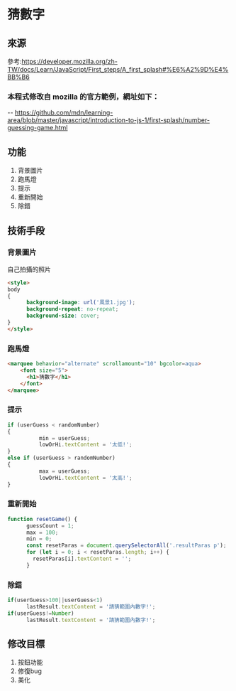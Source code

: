 # 猜數字 
## 來源 
參考:https://developer.mozilla.org/zh-TW/docs/Learn/JavaScript/First_steps/A_first_splash#%E6%A2%9D%E4%BB%B6  

### 本程式修改自 mozilla 的官方範例，網址如下：

-- https://github.com/mdn/learning-area/blob/master/javascript/introduction-to-js-1/first-splash/number-guessing-game.html

## 功能
1. 背景圖片
2. 跑馬燈
3. 提示
4. 重新開始
5. 除錯

## 技術手段
### 背景圖片
自己拍攝的照片
```html
<style>
body 
{
      background-image: url('風景1.jpg');
      background-repeat: no-repeat;
      background-size: cover;
}
</style>
```
### 跑馬燈
```html
<marquee behavior="alternate" scrollamount="10" bgcolor=aqua>
    <font size="5">
      <h1>猜數字</h1>
    </font>
</marquee>
```
### 提示
```js
if (userGuess < randomNumber)
{
          min = userGuess;
          lowOrHi.textContent = '太低!';
} 
else if (userGuess > randomNumber) 
{
          max = userGuess;
          lowOrHi.textContent = '太高!';
}
```
### 重新開始
```js
function resetGame() {
      guessCount = 1;
      max = 100;
      min = 0;
      const resetParas = document.querySelectorAll('.resultParas p');
      for (let i = 0; i < resetParas.length; i++) {
        resetParas[i].textContent = '';
      }
```
### 除錯
```js
if(userGuess>100||userGuess<1)
      lastResult.textContent = '請猜範圍內數字!';
if(userGuess!=Number)
      lastResult.textContent = '請猜範圍內數字!';
```
## 修改目標
1. 按鈕功能
2. 修復bug
3. 美化
